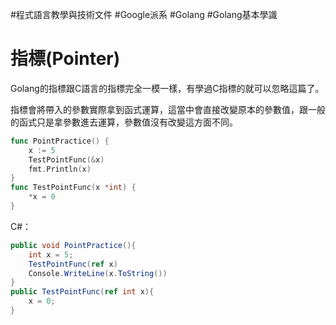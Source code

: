 #程式語言教學與技術文件 #Google派系 #Golang #Golang基本學識
# 指標(Pointer)

Golang的指標跟C語言的指標完全一模一樣，有學過C指標的就可以忽略這篇了。

指標會將帶入的參數實際拿到函式運算，這當中會直接改變原本的參數值，跟一般的函式只是拿參數進去運算，參數值沒有改變這方面不同。

```go
func PointPractice() {
	x := 5
	TestPointFunc(&x)
	fmt.Println(x)
}
func TestPointFunc(x *int) {
	*x = 0
}
```

C#：

```csharp
public void PointPractice(){
	int x = 5;
	TestPointFunc(ref x)
	Console.WriteLine(x.ToString())
}
public TestPointFunc(ref int x){
	x = 0;
}
```